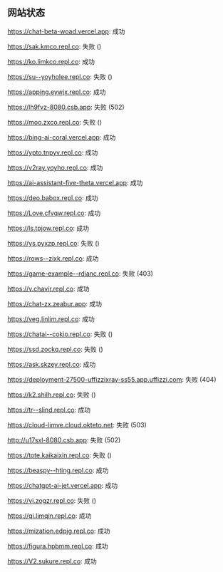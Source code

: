 ## 网站状态
https://chat-beta-woad.vercel.app: 成功

https://sak.kmco.repl.co: 失败 ()

https://ko.limkco.repl.co: 成功

https://su--yoyholee.repl.co: 失败 ()

https://apping.eywjx.repl.co: 成功

https://lh9fvz-8080.csb.app: 失败 (502)

https://moo.zxco.repl.co: 失败 ()

https://bing-ai-coral.vercel.app: 成功

https://ypto.tnpyv.repl.co: 成功

https://v2ray.yoyho.repl.co: 成功

https://ai-assistant-five-theta.vercel.app: 成功

https://deo.babox.repl.co: 成功

https://Love.cfvqw.repl.co: 成功

https://ls.tpjow.repl.co: 成功

https://ys.pyxzp.repl.co: 失败 ()

https://rows--zixk.repl.co: 成功

https://game-example--rdianc.repl.co: 失败 (403)

https://v.chavir.repl.co: 成功

https://chat-zx.zeabur.app: 成功

https://veg.linlim.repl.co: 成功

https://chatai--cokio.repl.co: 失败 ()

https://ssd.zockq.repl.co: 失败 ()

https://ask.skzey.repl.co: 成功

https://deployment-27500-uffizzixray-ss55.app.uffizzi.com: 失败 (404)

https://k2.shilh.repl.co: 失败 ()

https://tr--slind.repl.co: 成功

https://cloud-limve.cloud.okteto.net: 失败 (503)

http://u17sxl-8080.csb.app: 失败 (502)

https://tote.kaikaixin.repl.co: 失败 ()

https://beaspy--hting.repl.co: 成功

https://chatgpt-ai-jet.vercel.app: 成功

https://vi.zogzr.repl.co: 失败 ()

https://qi.limqin.repl.co: 成功

https://mization.edpjg.repl.co: 成功

https://figura.hpbmm.repl.co: 成功

https://V2.sukure.repl.co: 成功

